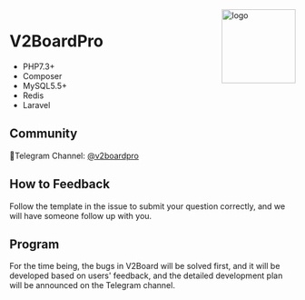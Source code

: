 <img src="https://avatars.githubusercontent.com/u/56885001?s=200&v=4" alt="logo" width="130" height="130" align="right"/>

# **V2BoardPro**

- PHP7.3+
- Composer
- MySQL5.5+
- Redis
- Laravel


## Community
🔔Telegram Channel: [@v2boardpro](https://t.me/v2boardpro)  

## How to Feedback
Follow the template in the issue to submit your question correctly, and we will have someone follow up with you.

## Program
For the time being, the bugs in V2Board will be solved first, and it will be developed based on users' feedback, and the detailed development plan will be announced on the Telegram channel.